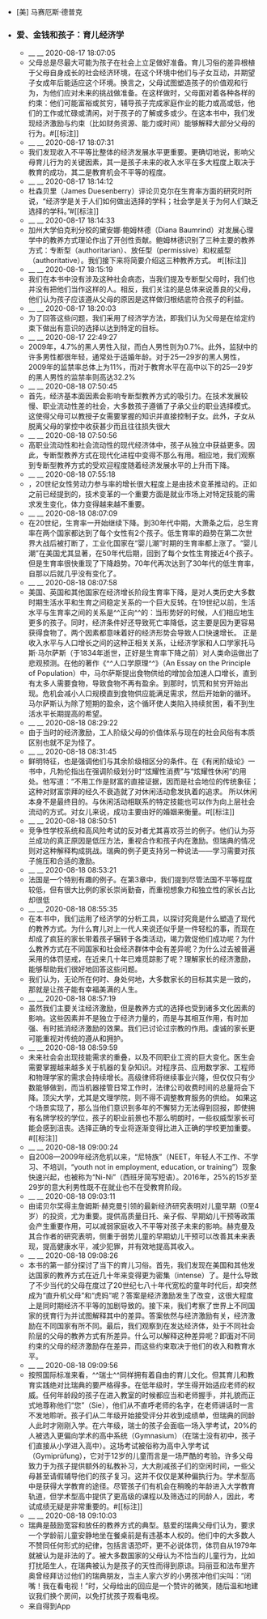- [美] 马赛厄斯·德普克
- ### 爱、金钱和孩子：育儿经济学
    - __ __ 2020-08-17 18:07:05
    - 父母总是尽最大可能为孩子在社会上立足做好准备。育儿习俗的差异根植于父母自身成长的社会经济环境，在这个环境中他们与子女互动，并期望子女成年后能适应这个环境。换言之，父母试图塑造孩子的价值观和行为，为他们应对未来的挑战做准备。在这样做时，父母面对着各种各样的约束：他们可能富裕或贫穷，辅导孩子完成家庭作业的能力或高或低，他们的工作或忙碌或清闲，对于孩子的了解或多或少。在这本书中，我们发现经济激励与约束（比如财务资源、能力或时间）能够解释大部分父母的行为。#[[标注]]
    - __ __ 2020-08-17 18:07:31
    - 我们发现收入不平等比整体的经济发展水平更重要。更确切地说，影响父母育儿行为的关键因素，其一是孩子未来的收入水平在多大程度上取决于教育的成功，其二是教育机会不平等的程度。
    - __ __ 2020-08-17 18:14:12
    - 杜森贝里（James Duesenberry）评论贝克尔在生育率方面的研究时所说，“经济学是关于人们如何做出选择的学科；社会学是关于为何人们缺乏选择的学科。”#[[标注]]
    - __ __ 2020-08-17 18:14:33
    - 加州大学伯克利分校的黛安娜·鲍姆林德（Diana Baumrind）对发展心理学中的教养方式理论作出了开创性贡献。鲍姆林德识别了三种主要的教养方式：专断型（authoritarian）、放任型（permissive）和权威型（authoritative）。我们接下来将简要介绍这三种教养方式。
#[[标注]]
    - __ __ 2020-08-17 18:15:19
    - 我们在本书中没有涉及这种社会病态，当我们提及专断型父母时，我们也并没有把他们当作这样的人。相反，我们关注的是总体来说善良的父母，他们认为孩子应该遵从父母的原因是这样做归根结底符合孩子的利益。
    - __ __ 2020-08-17 18:20:03
    - 为了回答这些问题，我们采用了经济学方法，即我们认为父母是在给定约束下做出有意识的选择以达到特定的目标。
    - __ __ 2020-08-17 22:49:27
    - 2009年，4.7%的黑人男性入狱，而白人男性则为0.7%。此外，监狱中的许多男性都很年轻，通常处于适婚年龄。对于25—29岁的黑人男性，2009年的监禁率总体上为11%，而对于教育水平在高中以下的25—29岁的黑人男性的监禁率则高达32.2%
    - __ __ 2020-08-18 07:50:45
    - 首先，经济基本面因素会影响专断型教养方式的吸引力。在技术发展较慢、职业流动性差的社会，大多数孩子遵循了子承父业的职业选择模式。这使得父母可以教授子女需要掌握的知识并直接控制子女。此外，子女从脱离父母的掌控中收获甚少而且往往损失很大
    - __ __ 2020-08-18 07:50:56
    - 高职业流动性和社会流动性的现代经济体中，孩子从独立中获益更多。因此，专断型教养方式在现代化进程中变得不那么有用。相应地，我们观察到专断型教养方式的受欢迎程度随着经济发展水平的上升而下降。
    - __ __ 2020-08-18 07:55:18
    - ，20世纪女性劳动力参与率的增长很大程度上是由技术变革推动的。正如之前已经提到的，技术变革的一个重要方面是就业市场上对特定技能的需求发生变化，体力变得越来越不重要。
    - __ __ 2020-08-18 08:07:09
    - 在20世纪，生育率一开始继续下降。到30年代中期，大萧条之后，总生育率在两个国家都达到了每个女性有2个孩子。低生育率的趋势在第二次世界大战后被打断了，工业化国家在“婴儿潮”时期的生育率都上涨了。“婴儿潮”在美国尤其显著，在50年代后期，回到了每个女性生育接近4个孩子。但是生育率很快重现了下降趋势。70年代再次达到了30年代的低生育率，自那以后就几乎没有变化了。
    - __ __ 2020-08-18 08:07:58
    - 美国、英国和其他国家在经济增长阶段生育率下降，是对人类历史大多数时期生活水平和生育之间稳定关系的一个巨大反转。在19世纪以前，生活水平与生育率之间的关系是^^正向^^的：当形势好的时候，人们相应地生更多的孩子。同时，经济条件好还导致死亡率降低，这主要是因为更容易获得食物了。两个因素都意味着好的经济形势会导致人口快速增长。
正是收入水平与人口增长之间的这种正相关关系，让经济学家和人口学家托马斯·马尔萨斯（于1834年逝世，正好是生育率下降之前）对人类命运做出了悲观预测。在他的著作《^^人口学原理^^》（An Essay on the Principle of Population）中，马尔萨斯提出食物供给的增加会加速人口增长，直到有太多人需要食物，导致食物不再有盈余。到那时，饥荒和贫穷开始出现。危机会减小人口规模直到食物供应能满足需求，然后开始新的循环。马尔萨斯认为除了短期的盈余，这个循环使人类陷入持续贫困，看不到生活水平长期提高的希望。
    - __ __ 2020-08-18 08:29:22
    - 由于当时的经济激励，工人阶级父母的价值体系与现在的社会风俗有本质区别也就不足为怪了。
    - __ __ 2020-08-18 08:31:45
    - 鲜明特征，也是强调他们与其余阶级相区分的条件。在《有闲阶级论》一书中，凡勃伦指出在强调阶级划分时“炫耀性消费”与“炫耀性休闲”的用处。他写道：“不用工作是财富的直接证据，因而是社会地位的传统象征；这种对财富崇拜的经久不衰造就了对休闲活动愈发执着的追求。
所以休闲本身不是最终目的。与休闲活动相联系的特定技能也可以作为向上层社会流动的方式。对女儿来说，成功主要由好的婚姻来衡量。#[[标注]]
    - __ __ 2020-08-18 08:50:51
    - 竞争性学校系统和高风险考试的反对者尤其喜欢芬兰的例子。他们认为芬兰成功的真正原因是低压方法，重视合作和孩子内在激励。但瑞典的情况则对这种解释构成挑战。瑞典的例子更支持另一种说法——学习需要对孩子施压和合适的激励。
    - __ __ 2020-08-18 08:53:21
    - 法国是一个特别有趣的例子。在第3章中，我们提到尽管法国不平等程度较低，但有很大比例的家长崇尚勤奋，而重视想象力和独立性的家长占比却很低
    - __ __ 2020-08-18 08:55:35
    - 在本书中，我们运用了经济学的分析工具，以探讨究竟是什么塑造了现代的教养方式。为什么育儿对上一代人来说还似乎是一件轻松的事，而现在却成了疯狂的家长带着孩子辗转于各类活动，竭力敦促他们成功呢？为什么教养方式在不同国家和社会经济群体中会有差异呢？为什么过去被普遍采用的体罚惩戒，在近来几十年已难觅踪影了呢？理解家长的经济激励，能够帮助我们很好地回答这些问题。
    - 我们认为，无论所在何时、身处何地，大多数家长的目标其实是一致的，那就是让孩子能有幸福美满的人生。
    - __ __ 2020-08-18 08:57:19
    - 虽然我们主要关注经济激励，但是教养方式的选择也受到诸多文化因素的影响。这些因素并不是独立于经济力量的，而是与其相互作用，有时加强、有时抵消经济激励的效果。我们已讨论过宗教的作用。虔诚的家长更可能重视对传统的遵从和拥护。
    - __ __ 2020-08-18 08:59:59
    - 未来社会会出现技能需求的重叠，以及不同职业工资的巨大变化。医生会需要掌握越来越多关于机器的复杂知识。对程序员、应用数学家、工程师和物理学家的需求会持续增长。高级律师将继续事业兴隆，但仅仅只有少数能够做到，而当机器接管日常工作时，法律公司收费时间的总量将会下降。顶尖大学，尤其是文理学院，则不得不调整教育服务的供给。
如果这个场景实现了，那么当他们意识到多年的不懈努力无法得到回报，即使拥有名牌学校的学位，孩子的职业前景也不那么明朗时，一些权威型家长可能会感到沮丧。选择正确的专业将逐渐变得比进入正确的学校更加重要。#[[标注]]
    - __ __ 2020-08-18 09:00:24
    - 自2008—2009年经济危机以来，“尼特族”（NEET，年轻人不工作、不学习、不培训，“youth not in employment, education, or training”）现象快速兴起，也被称为“Ni-Ni”（西班牙简写短语）。2016年，25%的15岁至29岁的意大利男性既不在就业也不在受教育阶段。
    - __ __ 2020-08-18 09:03:11
    - 由诺贝尔奖得主詹姆斯·赫克曼引领的最新经济研究表明对儿童早期（0至4岁）的投资，尤为重要。提供高质量日托、亲子假、早期幼儿干预等政策会产生重要作用，可以减弱家庭收入不平等对孩子未来的影响。赫克曼及其合作者的研究表明，侧重于弱势儿童的早期幼儿干预可以改善其未来表现，提高健康水平，减少犯罪，并有效地提高其收入。
    - __ __ 2020-08-18 09:08:26
    - 本书的第一部分探讨了当下的育儿习俗。首先，我们发现在美国和其他发达国家的教养方式在近几十年来变得更为密集（intense）了。是什么导致了不少当代的父母在度过了20世纪七八十年代宽松的童年时代后，却突然成为“直升机父母”和“虎妈”呢？答案是经济激励发生了改变，这很大程度上是同时期经济不平等的加剧导致的。接下来，我们考察了世界上不同国家的抚育行为并试图解释其中的差异。答案依然与经济激励有关，经济激励在不同国家有所不同。最后，我们观察到在发达经济体，处于不同社会阶层的父母的教养方式有所差异。什么可以解释这种差异呢？即面对不同约束的父母的经济激励存在差异，而这些约束取决于他们的收入和教育水平。
    - __ __ 2020-08-18 09:09:56
    - 按照国际标准来看，^^瑞士^^同样拥有着自由的育儿文化。但其育儿和教育实践绝对比瑞典的要严格得多。在低年级时，学生得开始适应老师的权威。任何年龄段的孩子在进入教室的时候都应当和老师握手，并礼貌而正式地尊称他们“您”（Sie），他们从不直呼老师的名字，在老师讲话时一言不发地聆听。孩子们从二年级开始接受评分并收到成绩单，但瑞典的同龄人此时才刚刚入学。在六年级，瑞士的孩子会面临一场入学考试，20%的人被选入更偏向学术的高中系统（Gymnasium）（在瑞士没有初中，孩子们直接从小学进入高中）。这场考试被俗称为高中入学考试（Gymiprüfung），它对于12岁的儿童而言是一场严酷的考验。许多父母致力于为孩子提供额外的私教补习，大大削减孩子们的空闲时间，一些父母甚至请假辅导他们的孩子复习。这并不仅仅是某种偏执行为。学术型高中是获得大学教育的途径。尽管孩子们有机会在稍晚的年龄进入大学教育轨道，但学术型高中提供了更高级的课程以及筛选过的同龄人，因此，考试成绩无疑是非常重要的。#[[标注]]
    - __ __ 2020-08-18 09:10:03
    - 瑞典是鼓励宽容和放任的教养方式的典型。慈爱的瑞典父母们认为，要求一个学龄前儿童安静地坐在餐桌前是有违基本人权的。他们中的大多数人不赞同任何形式的纪律，包括言语恐吓，更不必说体罚，体罚自从1979年就被认为是非法的了。被大多数国家的父母认为不恰当的儿童行为，比如打扰陌生人，在瑞典被认为是孩子的天性而得到原谅。玛丽亚和法布里齐奥曾经拜访过他们的瑞典朋友，当主人家六岁的小男孩冲他们尖叫：“闭嘴！我在看电视！”时，父母给出的回应是一个赞许的微笑，随后温和地建议我们换个房间，以免打扰孩子观看电视。
    - 来自得到App
